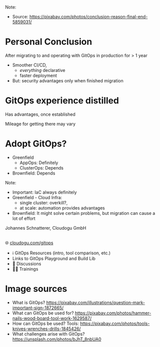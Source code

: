 <!-- .slide: data-background-image="images/conclusion.jpg"  -->
Note:
* Source: https://pixabay.com/photos/conclusion-reason-final-end-5859031/



# Personal Conclusion

After migrating to and operating with GitOps in production for > 1 year

* Smoother CI/CD,
  * *everything* declarative
  * faster deployment 
* But: security advantages only when finished migration



# GitOps experience distilled

<i class="fas fa-plus"></i> Has advantages, once established

<i class="fas fa-minus"></i> Mileage for getting there may vary



# Adopt GitOps?

* Greenfield
  * AppOps: Definitely
  * ClusterOps: Depends
* Brownfield: Depends


Note:
* Important: IaC always definitely
* Greenfield - Cloud Infra:
  * single cluster: overkill?,
  * at scale: automation provides advantages
* Brownfield: It might solve certain problems, but migration can cause a lot of effort



<!-- .slide: data-background-image="images/title.svg"-->
<!-- .slide: id="last" -->

Johannes Schnatterer, Cloudogu GmbH
<br/><br/>


🌐 [cloudogu.com/gitops](https://cloudogu.com/gitops/)
 * ℹ️ GitOps Resources (intro, tool comparison, etc.)
 * <i class='fab fa-github'></i> Links to GitOps Playground and Build Lib
 * 💬 Discussions
 * 🧑‍🏫 Trainings
[<img data-src="images/qr-slides.png" class="floatRight" width="30%"/>](https://cloudogu.github.io/gitops-talks/)



# Image sources

* What is GitOps?
  https://pixabay.com/illustrations/question-mark-important-sign-1872665/
* What can GitOps be used for?
  https://pixabay.com/photos/hammer-nails-wood-board-tool-work-1629587/ 
* How can GitOps be used? Tools: 
  https://pixabay.com/photos/tools-knives-wrenches-drills-1845426/
* What challenges arise with GitOps? 
  https://unsplash.com/photos/bJhT_8nbUA0